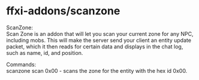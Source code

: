 # ffxi-addons/scanzone  
ScanZone:  
Scan Zone is an addon that will let you scan your current zone for any NPC, including mobs. This will make the server send your client an entity update packet, which it then reads for certain data and displays in the chat log, such as name, id, and position. 
  
Commands:  
scanzone scan 0x00 - scans the zone for the entity with the hex id 0x00.  